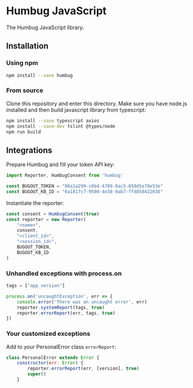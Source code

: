 # Humbug JavaScript

The Humbug JavaScript library.

## Installation

### Using npm

```bash
npm install --save humbug
```

### From source

Clone this repository and enter this directory. Make sure you have node.js installed and then build javascript library from typescript:
```bash
npm install --save typescript axios
npm install --save-dev tslint @types/node
npm run build
```

## Integrations

Prepare Humbug and fill your token API key:
```javascript
import Reporter, HumbugConsent from 'humbug'

const BUGOUT_TOKEN = "06a1a299-c6b4-4709-8ac5-650d5e78e53e"
const BUGOUT_KB_ID = "6a1817c7-9500-4e38-9ab7-ffd858422036"
```

Instantiate the reporter:
```javascript
const consent = HumbugConsent(true)
const reporter = new Reporter(
    "<name>", 
    consent, 
    "<client_id>", 
    "<session_id>", 
    BUGOUT_TOKEN, 
    BUGOUT_KB_ID
)
```

### Unhandled exceptions with process.on

```javascript
tags = ["app_version"]

process.on('uncaughtException', err => {
    console.error('There was an uncaught error', err)
    reporter.systemReport(tags, true)
    reporter.errorReport(err, tags, true)
})
```

### Your customized exceptions

Add to your PersonalError class `errorReport`:
```javascript
class PersonalError extends Error {
    constructor(err: Error) {
        reporter.errorReport(err, [version], true)
        super()
    }
```
